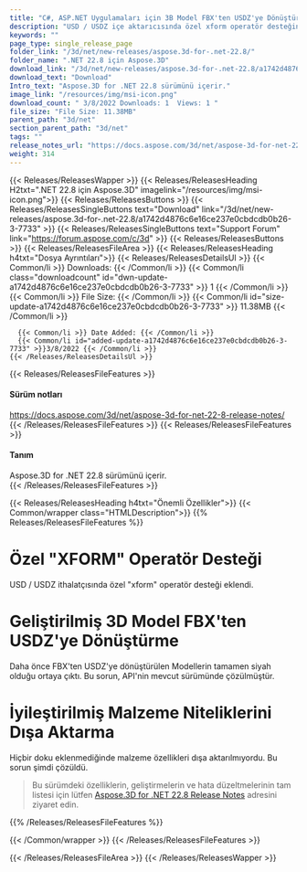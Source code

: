```yaml
---
title: "C#, ASP.NET Uygulamaları için 3B Model FBX'ten USDZ'ye Dönüştürme API'si"
description: "USD / USDZ içe aktarıcısında özel xform operatör desteğine sahip C# .NET API, geliştirilmiş 3D model FBX'ten USDZ'ye dönüştürme, malzeme özelliklerini sorunsuz bir şekilde dışa aktarın."
keywords: ""
page_type: single_release_page
folder_link: "/3d/net/new-releases/aspose.3d-for-.net-22.8/"
folder_name: ".NET 22.8 için Aspose.3D"
download_link: "/3d/net/new-releases/aspose.3d-for-.net-22.8/a1742d4876c6e16ce237e0cbdcdb0b26-3-7733"
download_text: "Download"
Intro_text: "Aspose.3D for .NET 22.8 sürümünü içerir."
image_link: "/resources/img/msi-icon.png"
download_count: " 3/8/2022 Downloads: 1  Views: 1 "
file_size: "File Size: 11.38MB"
parent_path: "3d/net"
section_parent_path: "3d/net"
tags: ""
release_notes_url: "https://docs.aspose.com/3d/net/aspose-3d-for-net-22-8-release-notes/"
weight: 314
---
```


{{< Releases/ReleasesWapper >}}
  {{< Releases/ReleasesHeading H2txt=".NET 22.8 için Aspose.3D" imagelink="/resources/img/msi-icon.png">}}
  {{< Releases/ReleasesButtons >}}
    {{< Releases/ReleasesSingleButtons text="Download" link="/3d/net/new-releases/aspose.3d-for-.net-22.8/a1742d4876c6e16ce237e0cbdcdb0b26-3-7733" >}}
    {{< Releases/ReleasesSingleButtons text="Support Forum" link="https://forum.aspose.com/c/3d" >}}
  {{< Releases/ReleasesButtons >}}
  {{< Releases/ReleasesFileArea >}}
    {{< Releases/ReleasesHeading h4txt="Dosya Ayrıntıları">}}
    {{< Releases/ReleasesDetailsUl >}}
      {{< Common/li >}} Downloads: {{< /Common/li >}}
      {{< Common/li class="downloadcount" id="dwn-update-a1742d4876c6e16ce237e0cbdcdb0b26-3-7733" >}} 1 {{< /Common/li >}}
      {{< Common/li >}} File Size: {{< /Common/li >}}
      {{< Common/li id="size-update-a1742d4876c6e16ce237e0cbdcdb0b26-3-7733" >}} 11.38MB {{< /Common/li >}}

      {{< Common/li >}} Date Added: {{< /Common/li >}}
      {{< Common/li id="added-update-a1742d4876c6e16ce237e0cbdcdb0b26-3-7733" >}}3/8/2022 {{< /Common/li >}}
    {{< /Releases/ReleasesDetailsUl >}}

  {{< Releases/ReleasesFileFeatures >}}
      <h4>Sürüm notları</h4><div> <a href='https://docs.aspose.com/3d/net/aspose-3d-for-net-22-8-release-notes/'>https://docs.aspose.com/3d/net/aspose-3d-for-net-22-8-release-notes/</a></div>
  {{< /Releases/ReleasesFileFeatures >}}
  {{< Releases/ReleasesFileFeatures >}}
      <h4>Tanım</h4><div class="HTMLDescription"> Aspose.3D for .NET 22.8 sürümünü içerir.</div>
  {{< /Releases/ReleasesFileFeatures >}}

{{< Releases/ReleasesHeading h4txt="Önemli Özellikler">}}
{{< Common/wrapper class="HTMLDescription">}}
{{% Releases/ReleasesFileFeatures %}}

# Özel "XFORM" Operatör Desteği

USD / USDZ ithalatçısında özel "xform" operatör desteği eklendi.

# Geliştirilmiş 3D Model FBX'ten USDZ'ye Dönüştürme

Daha önce FBX'ten USDZ'ye dönüştürülen Modellerin tamamen siyah olduğu ortaya çıktı. Bu sorun, API'nin mevcut sürümünde çözülmüştür.

# İyileştirilmiş Malzeme Niteliklerini Dışa Aktarma

Hiçbir doku eklenmediğinde malzeme özellikleri dışa aktarılmıyordu. Bu sorun şimdi çözüldü.

> Bu sürümdeki özelliklerin, geliştirmelerin ve hata düzeltmelerinin tam listesi için lütfen [Aspose.3D for .NET 22.8 Release Notes](https://docs.aspose.com/3d/net/aspose-3d-for-net-22-8-release-notes/) adresini ziyaret edin.

{{% /Releases/ReleasesFileFeatures %}}

{{< /Common/wrapper >}}
{{< /Releases/ReleasesFileFeatures >}}

{{< /Releases/ReleasesFileArea >}}
{{< /Releases/ReleasesWapper >}}

